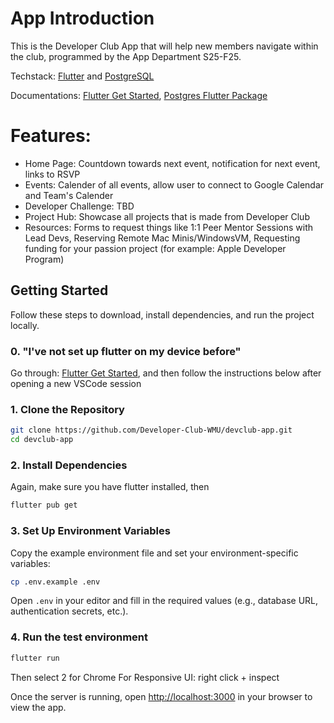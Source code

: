 # App Introduction

This is the Developer Club App that will help new members navigate within the club, programmed by the App Department S25-F25.

Techstack: [Flutter](https://flutter.dev/) and [PostgreSQL](https://www.postgresql.org/)

Documentations: [Flutter Get Started](https://docs.flutter.dev/get-started/install), [Postgres Flutter Package](https://pub.dev/packages/postgres)

# Features:
- Home Page: Countdown towards next event, notification for next event, links to RSVP
- Events: Calender of all events, allow user to connect to Google Calendar and Team's Calender
- Developer Challenge: TBD
- Project Hub: Showcase all projects that is made from Developer Club
- Resources: Forms to request things like 1:1 Peer Mentor Sessions with Lead Devs, Reserving Remote Mac Minis/WindowsVM, Requesting funding for your passion project (for example: Apple Developer Program)

## Getting Started

Follow these steps to download, install dependencies, and run the project locally. 

### 0. "I've not set up flutter on my device before"
Go through: [Flutter Get Started](https://docs.flutter.dev/get-started/install), and then follow the instructions below after opening a new VSCode session

### 1. Clone the Repository

```bash
git clone https://github.com/Developer-Club-WMU/devclub-app.git
cd devclub-app
```

### 2. Install Dependencies

Again, make sure you have flutter installed, then

```bash
flutter pub get
```

### 3. Set Up Environment Variables

Copy the example environment file and set your environment-specific variables:

```bash
cp .env.example .env
```

Open `.env` in your editor and fill in the required values (e.g., database URL, authentication secrets, etc.).

### 4. Run the test environment

```bash
flutter run
```
Then select 2 for Chrome
For Responsive UI: right click + inspect 

Once the server is running, open [http://localhost:3000](http://localhost:3000) in your browser to view the app.